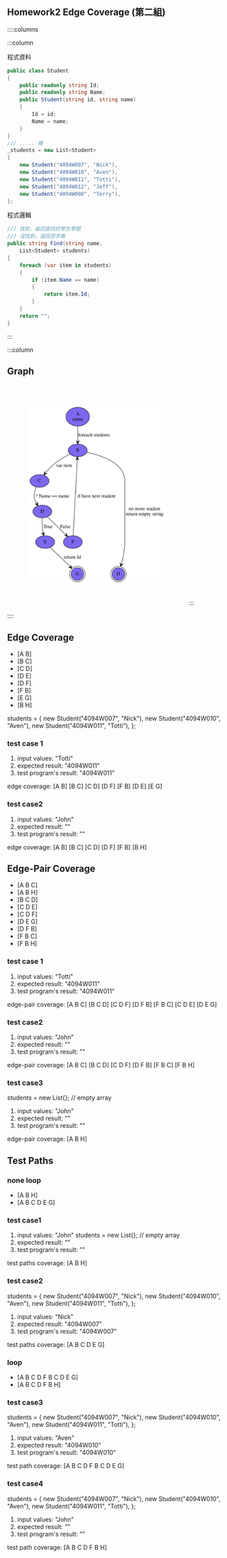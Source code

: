 <!--<link href="https://fonts.googleapis.com/css2?family=Source+Code+Pro&display=swap" rel="stylesheet">-->
<link href="https://fonts.googleapis.com/css2?family=Fira+Code&display=swap" rel="stylesheet">
<link href="../static/main.css" rel="stylesheet" />

## Homework2 Edge Coverage (第二組)

::::columns

:::column

程式資料
``` {.cs .numberLines}
public class Student
{
    public readonly string Id;
    public readonly string Name;
    public Student(string id, string name)
    {
        Id = id;
        Name = name;
    }
}
/// ..... 略
_students = new List<Student>
{
    new Student("4094W007", "Nick"),
    new Student("4094W010", "Aven"),
    new Student("4094W011", "Totti"),
    new Student("4094W012", "Jeff"),
    new Student("4094W008", "Terry"),
};
```
程式邏輯
```{.cs .numberLines startFrom="1"}
/// 找到，返回查找的學生學號
/// 沒找到，返回空字串
public string Find(string name, 
    List<Student> students)
{
    foreach (var item in students)
    {
        if (item.Name == name)
        {
            return item.Id;
        }
    }
    return "";
}
```
:::

:::column
## Graph

<!--![alt Graph](./graph.svg) { width: 200px; }-->
<img style="width: 320px;padding: 50px;" alt="" src="./graph.svg" />
:::

::::

## Edge Coverage 

* [A B]
* [B C]
* [C D]
* [D E]
* [D F]
* [F B]
* [E G]
* [B H]

<p class="pagebreak" />

students = { 
    new Student("4094W007", "Nick"), 
    new Student("4094W010", "Aven"), 
    new Student("4094W011", "Totti"),
};

### test case 1

1. input values: "Totti"
2. expected result: "4094W011"
3. test program's result: "4094W011"

edge coverage:  [A B] [B C] [C D] [D F] [F B] [D E] [E G]

### test case2 

1. input values: "John"
2. expected result: ""
3. test program's result: ""

edge coverage:  [A B] [B C] [C D] [D F] [F B] [B H]

## Edge-Pair Coverage 

* [A B C]
* [A B H]
* [B C D]
* [C D E]
* [C D F]
* [D E G]
* [D F B]
* [F B C]
* [F B H]

### test case 1

1. input values: "Totti"
2. expected result: "4094W011"
3. test program's result: "4094W011"

edge-pair coverage:  [A B C] [B C D] [C D F] [D F B] [F B C] [C D E] [D E G] 

### test case2 

1. input values: "John"
2. expected result: ""
3. test program's result: ""

edge-pair coverage:  [A B C] [B C D] [C D F] [D F B] [F B C] [F B H]


### test case3

students = new List<Student>{}; // empty array

1. input values: "John"
2. expected result: ""
3. test program's result: ""

edge-pair coverage:  [A B H]

<p class="pagebreak" />

## Test Paths

### none loop

* [A B H]
* [A B C D E G]

### test case1 

1. input values: "John" students = new List<Student>{}; // empty array
2. expected result: ""
3. test program's result: ""

test paths coverage:  [A B H]

### test case2 

students = { 
    new Student("4094W007", "Nick"), 
    new Student("4094W010", "Aven"), 
    new Student("4094W011", "Totti"),
};

1. input values: "Nick" 
2. expected result: "4094W007"
3. test program's result: "4094W007"

test paths coverage: [A B C D E G]

### loop

* [A B C D F B C D E G]
* [A B C D F B H]

### test case3 

students = { 
    new Student("4094W007", "Nick"), 
    new Student("4094W010", "Aven"), 
    new Student("4094W011", "Totti"),
};

1. input values: "Aven"
2. expected result: "4094W010"
3. test program's result: "4094W010"

test path coverage: [A B C D F B C D E G]

### test case4 

students = { 
    new Student("4094W007", "Nick"), 
    new Student("4094W010", "Aven"), 
    new Student("4094W011", "Totti"),
};

1. input values: "John"
2. expected result: ""
3. test program's result: ""

test path coverage: [A B C D F B H]
